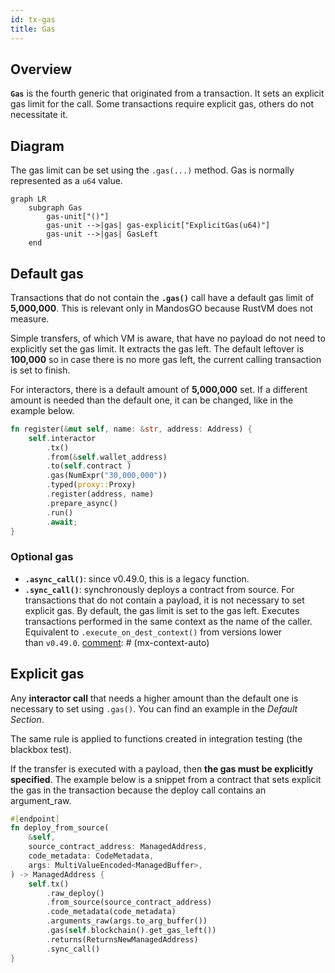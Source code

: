 ```yaml
---
id: tx-gas
title: Gas
---
```


[comment]: # (mx-abstract)

## Overview

**`Gas`** is the fourth generic that originated from a transaction. It sets an explicit gas limit for the call. Some transactions require explicit gas, others do not necessitate it.

[comment]: # (mx-context-auto)

## Diagram

The gas limit can be set using the `.gas(...)` method. Gas is normally represented as a `u64` value.

```mermaid
graph LR
    subgraph Gas
        gas-unit["()"]
        gas-unit -->|gas| gas-explicit["ExplicitGas(u64)"]
        gas-unit -->|gas| GasLeft
    end
```


[comment]: # (mx-context-auto)

## Default gas

Transactions that do not contain the **`.gas()`** call have a default gas limit of **5,000,000**. This is relevant only in MandosGO because RustVM does not measure.

Simple transfers, of which VM is aware, that have no payload do not need to explicitly set the gas limit. It extracts the gas left. The default leftover is **100,000** so in case there is no more gas left, the current calling transaction is set to finish.

For interactors, there is a default amount of **5,000,000** set. If a different amount is needed than the default one, it can be changed, like in the example below.

```rust title=interactor.rs
fn register(&mut self, name: &str, address: Address) {
    self.interactor
        .tx()
        .from(&self.wallet_address)
        .to(self.contract )
        .gas(NumExpr("30,000,000"))
        .typed(proxy::Proxy)
        .register(address, name)
        .prepare_async()
        .run()
        .await;
}
```

### Optional gas

- **`.async_call()`**: since v0.49.0, this is a legacy function.
- **`.sync_call()`**: synchronously deploys a contract from source. For transactions that do not contain a payload, it is not necessary to set explicit gas. By default, the gas limit is set to the gas left. Executes transactions performed in the same context as the name of the caller. Equivalent to `.execute_on_dest_context()` from versions lower than `v0.49.0`.
[comment]: # (mx-context-auto)

## Explicit gas

Any **interactor call** that needs a higher amount than the default one is necessary to set using `.gas()`. You can find an example in the *Default Section*.

The same rule is applied to functions created in integration testing (the blackbox test).

If the transfer is executed with a payload, then **the gas must be explicitly specified**. The example below is a snippet from a contract that sets explicit the gas in the transaction because the deploy call contains an argument_raw.
```rust title=lib.rs
#[endpoint]
fn deploy_from_source(
    &self,
    source_contract_address: ManagedAddress,
    code_metadata: CodeMetadata,
    args: MultiValueEncoded<ManagedBuffer>,
) -> ManagedAddress {
    self.tx()
        .raw_deploy()
        .from_source(source_contract_address)
        .code_metadata(code_metadata)
        .arguments_raw(args.to_arg_buffer())
        .gas(self.blockchain().get_gas_left())
        .returns(ReturnsNewManagedAddress)
        .sync_call()
}
```

